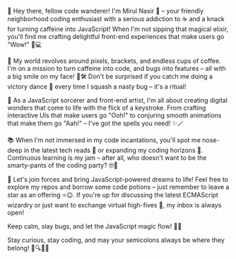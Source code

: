 👋 Hey there, fellow code wanderer! I'm Mirul Nasir 🚀 – your friendly neighborhood coding enthusiast with a serious addiction to ☕ and a knack for turning caffeine into JavaScript! When I'm not sipping that magical elixir, you'll find me crafting delightful front-end experiences that make users go "Wow!" 🌟💻

🌈 My world revolves around pixels, brackets, and endless cups of coffee. I'm on a mission to turn caffeine into code, and bugs into features – all with a big smile on my face! 🐜🛠️ Don't be surprised if you catch me doing a victory dance 💃 every time I squash a nasty bug – it's a ritual!

🌱 As a JavaScript sorcerer and front-end artist, I'm all about creating digital wonders that come to life with the flick of a keystroke. From crafting interactive UIs that make users go "Ooh!" to conjuring smooth animations that make them go "Aah!" – I've got the spells you need! ✨🪄

📚 When I'm not immersed in my code incantations, you'll spot me nose-deep in the latest tech reads 📖 or expanding my coding horizons 🌌. Continuous learning is my jam – after all, who doesn't want to be the smarty-pants of the coding party? 🤓🎉

🚀 Let's join forces and bring JavaScript-powered dreams to life! Feel free to explore my repos and borrow some code potions – just remember to leave a star as an offering ⭐😉. If you're up for discussing the latest ECMAScript wizardry or just want to exchange virtual high-fives 🙌, my inbox is always open!

Keep calm, slay bugs, and let the JavaScript magic flow! 💪✨

Stay curious, stay coding, and may your semicolons always be where they belong! 💬🔍🧙‍♂️
